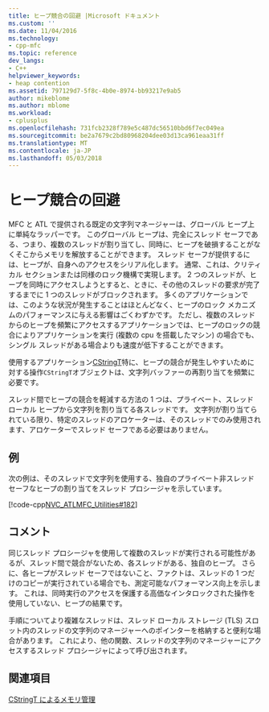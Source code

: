 ```yaml
---
title: ヒープ競合の回避 |Microsoft ドキュメント
ms.custom: ''
ms.date: 11/04/2016
ms.technology:
- cpp-mfc
ms.topic: reference
dev_langs:
- C++
helpviewer_keywords:
- heap contention
ms.assetid: 797129d7-5f8c-4b0e-8974-bb93217e9ab5
author: mikeblome
ms.author: mblome
ms.workload:
- cplusplus
ms.openlocfilehash: 731fcb2328f789e5c487dc56510bbd6f7ec049ea
ms.sourcegitcommit: be2a7679c2bd80968204dee03d13ca961eaa31ff
ms.translationtype: MT
ms.contentlocale: ja-JP
ms.lasthandoff: 05/03/2018
---
```

# <a name="avoidance-of-heap-contention"></a>ヒープ競合の回避
MFC と ATL で提供される既定の文字列マネージャーは、グローバル ヒープ上に単純なラッパーです。 このグローバル ヒープは、完全にスレッド セーフである、つまり、複数のスレッドが割り当てし、同時に、ヒープを破損することがなくそこからメモリを解放することができます。 スレッド セーフが提供するには、ヒープが、自身へのアクセスをシリアル化します。 通常、これは、クリティカル セクションまたは同様のロック機構で実現します。 2 つのスレッドが、ヒープを同時にアクセスしようとすると、ときに、その他のスレッドの要求が完了するまでに 1 つのスレッドがブロックされます。 多くのアプリケーションでは、このような状況が発生することはほとんどなく、ヒープのロック メカニズムのパフォーマンスに与える影響はごくわずかです。 ただし、複数のスレッドからのヒープを頻繁にアクセスするアプリケーションでは、ヒープのロックの競合によりアプリケーションを実行 (複数の cpu を搭載したマシン) の場合でも、シングル スレッドがある場合よりも速度が低下することができます。  
  
 使用するアプリケーション[CStringT](../atl-mfc-shared/reference/cstringt-class.md)特に、ヒープの競合が発生しやすいために対する操作`CStringT`オブジェクトは、文字列バッファーの再割り当てを頻繁に必要です。  
  
 スレッド間でヒープの競合を軽減する方法の 1 つは、プライベート、スレッド ローカル ヒープから文字列を割り当てる各スレッドです。 文字列が割り当てられている限り、特定のスレッドのアロケーターは、そのスレッドでのみ使用されます、アロケーターでスレッド セーフである必要はありません。  
  
## <a name="example"></a>例  
 次の例は、そのスレッドで文字列を使用する、独自のプライベート非スレッド セーフなヒープの割り当てをスレッド プロシージャを示しています。  
  
 [!code-cpp[NVC_ATLMFC_Utilities#182](../atl-mfc-shared/codesnippet/cpp/avoidance-of-heap-contention_1.cpp)]  
  
## <a name="comments"></a>コメント  
 同じスレッド プロシージャを使用して複数のスレッドが実行される可能性があるが、スレッド間で競合がないため、各スレッドがある、独自のヒープ。 さらに、各ヒープがスレッド セーフではないこと、ファクトは、スレッドの 1 つだけのコピーが実行されている場合でも、測定可能なパフォーマンス向上を示します。 これは、同時実行のアクセスを保護する高価なインタロックされた操作を使用していない、ヒープの結果です。  
  
 手順についてより複雑なスレッドは、スレッド ローカル ストレージ (TLS) スロット内のスレッドの文字列のマネージャーへのポインターを格納すると便利な場合があります。 これにより、他の関数、スレッドの文字列のマネージャーにアクセスするスレッド プロシージャによって呼び出されます。  
  
## <a name="see-also"></a>関連項目  
 [CStringT によるメモリ管理](../atl-mfc-shared/memory-management-with-cstringt.md)

